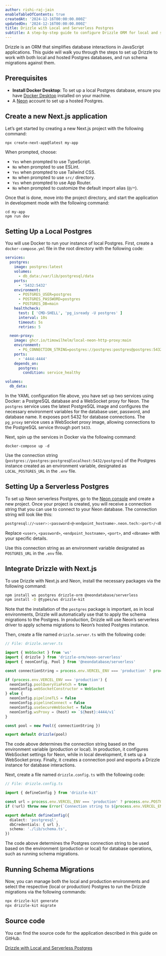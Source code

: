 ```yaml
---
author: rishi-raj-jain
enableTableOfContents: true
createdAt: '2024-12-16T00:00:00.000Z'
updatedOn: '2024-12-16T00:00:00.000Z'
title: Drizzle with Local and Serverless Postgres
subtitle: A step-by-step guide to configure Drizzle ORM for local and serverless Postgres.
---
```


Drizzle is an ORM that simplifies database interactions in JavaScript applications. This guide will walk you through the steps to set up Drizzle to work with both local and hosted Postgres databases, and run schema migrations against them.

## Prerequisites

- **Install Docker Desktop**: To set up a local Postgres database, ensure you have [Docker Desktop](https://www.docker.com/products/docker-desktop/) installed on your machine.
- A [Neon](https://console.neon.tech) account to set up a hosted Postgres.

## Create a new Next.js application

Let’s get started by creating a new Next.js project with the following command:

```shell shouldWrap
npx create-next-app@latest my-app
```

When prompted, choose:

- `Yes` when prompted to use TypeScript.
- `No` when prompted to use ESLint.
- `Yes` when prompted to use Tailwind CSS.
- `No` when prompted to use `src/` directory.
- `Yes` when prompted to use App Router.
- `No` when prompted to customize the default import alias (`@/*`).

Once that is done, move into the project directory, and start the application in development mode with the following command:

```shell shouldWrap
cd my-app
npm run dev
```

## Setting Up a Local Postgres

You will use Docker to run your instance of local Postgres. First, create a `docker-compose.yml` file in the root directory with the following code:

```yaml
services:
  postgres:
    image: postgres:latest
    volumes:
      - db_data:/var/lib/postgresql/data
    ports:
      - '5432:5432'
    environment:
      - POSTGRES_USER=postgres
      - POSTGRES_PASSWORD=postgres
      - POSTGRES_DB=main
    healthcheck:
      test: [ 'CMD-SHELL', 'pg_isready -U postgres' ]
      interval: 10s
      timeout: 5s
      retries: 5

  neon-proxy:
    image: ghcr.io/timowilhelm/local-neon-http-proxy:main
    environment:
      - PG_CONNECTION_STRING=postgres://postgres:postgres@postgres:5432/main
    ports:
      - '4444:4444'
    depends_on:
      postgres:
        condition: service_healthy

volumes:
  db_data:
```

In the YAML configuration file above, you have set up two services using Docker: a PostgreSQL database and a WebSocket proxy for Neon. The `postgres` service uses the latest PostgreSQL image and configures the necessary environment variables for the database user, password, and database name. It exposes port 5432 for database connections. The `pg_proxy` service uses a WebSocket proxy image, allowing connections to the PostgreSQL service through port `5433`.

Next, spin up the services in Docker via the following command:

```shell shouldWrap
docker-compose up -d
```

Use the connection string (`postgres://postgres:postgres@localhost:5432/postgres`) of the Postgres instance created as an environment variable, designated as `LOCAL_POSTGRES_URL` in the `.env` file.

## Setting Up a Serverless Postgres

To set up Neon serverless Postgres, go to the [Neon console](https://console.neon.tech/app/projects) and create a new project. Once your project is created, you will receive a connection string that you can use to connect to your Neon database. The connection string will look like this:

```bash
postgresql://<user>:<password>@<endpoint_hostname>.neon.tech:<port>/<dbname>?sslmode=require
```

Replace `<user>`, `<password>`, `<endpoint_hostname>`, `<port>`, and `<dbname>` with your specific details.

Use this connection string as an environment variable designated as `POSTGRES_URL` in the `.env` file.

## Integrate Drizzle with Next.js

To use Drizzle with Next.js and Neon, install the necessary packages via the following command:

```bash
npm install ws postgres drizzle-orm @neondatabase/serverless
npm install -D @types/ws drizzle-kit
```

Note that the installation of the `postgres` package is important, as in local environments, Drizzle will automatically use that to apply the schema migrations to the Postgres. In production, Drizzle will use Neon’s serverless driver to apply schema migrations to Neon’s hosted Postgres instance.

Then, create a file named `drizzle.server.ts` with the following code:

```typescript
// File: drizzle.server.ts

import { WebSocket } from 'ws'
import { drizzle } from 'drizzle-orm/neon-serverless'
import { neonConfig, Pool } from '@neondatabase/serverless'

const connectionString = process.env.VERCEL_ENV === 'production' ? process.env.POSTGRES_URL : process.env.LOCAL_POSTGRES_URL

if (process.env.VERCEL_ENV === 'production') {
  neonConfig.poolQueryViaFetch = true
  neonConfig.webSocketConstructor = WebSocket
} else {
  neonConfig.pipelineTLS = false
  neonConfig.pipelineConnect = false
  neonConfig.useSecureWebSocket = false
  neonConfig.wsProxy = (host) => `${host}:4444/v1`
}

const pool = new Pool({ connectionString })

export default drizzle(pool)
```

The code above determines the connection string based on the environment variable (production or local). In production, it configures WebSocket settings for Neon, while in local development, it sets up a WebSocket proxy. Finally, it creates a connection pool and exports a Drizzle instance for database interactions.

Next, create a file named `drizzle.config.ts` with the following code:

```typescript
// File: drizzle.config.ts

import { defineConfig } from 'drizzle-kit'

const url = process.env.VERCEL_ENV === 'production' ? process.env.POSTGRES_URL : process.env.LOCAL_POSTGRES_URL
if (!url) throw new Error(`Connection string to ${process.env.VERCEL_ENV ? 'Neon' : 'local'} Postgres not found.`)

export default defineConfig({
  dialect: 'postgresql',
  dbCredentials: { url },
  schema: './lib/schema.ts',
})
```

The code above determines the Postgres connection string to be used based on the environment (production or local) for database operations, such as running schema migrations.

## Running Schema Migrations

Now, you can manage both the local and production environments and select the respective (local or production) Postgres to run the Drizzle migrations via the following commands:

```bash
npx drizzle-kit generate
npx drizzle-kit migrate
```

## Source code

You can find the source code for the application described in this guide on GitHub.

<DetailIconCards>

<a href="https://github.com/neondatabase/examples/tree/main/with-nextjs-drizzle-local-vercel" description="Drizzle with Local and Serverless Postgres" icon="github">Drizzle with Local and Serverless Postgres</a>

</DetailIconCards>

<NeedHelp />
